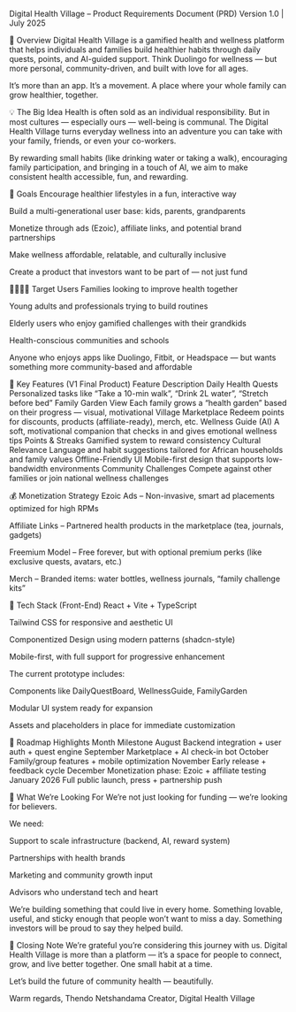  Digital Health Village – Product Requirements Document (PRD)
Version 1.0 | July 2025

👋 Overview
Digital Health Village is a gamified health and wellness platform that helps individuals and families build healthier habits through daily quests, points, and AI-guided support. Think Duolingo for wellness — but more personal, community-driven, and built with love for all ages.

It’s more than an app. It’s a movement. A place where your whole family can grow healthier, together.

💡 The Big Idea
Health is often sold as an individual responsibility. But in most cultures — especially ours — well-being is communal. The Digital Health Village turns everyday wellness into an adventure you can take with your family, friends, or even your co-workers.

By rewarding small habits (like drinking water or taking a walk), encouraging family participation, and bringing in a touch of AI, we aim to make consistent health accessible, fun, and rewarding.

🎯 Goals
Encourage healthier lifestyles in a fun, interactive way

Build a multi-generational user base: kids, parents, grandparents

Monetize through ads (Ezoic), affiliate links, and potential brand partnerships

Make wellness affordable, relatable, and culturally inclusive

Create a product that investors want to be part of — not just fund

👨‍👩‍👧‍👦 Target Users
Families looking to improve health together

Young adults and professionals trying to build routines

Elderly users who enjoy gamified challenges with their grandkids

Health-conscious communities and schools

Anyone who enjoys apps like Duolingo, Fitbit, or Headspace — but wants something more community-based and affordable

📱 Key Features (V1 Final Product)
Feature	Description
Daily Health Quests	Personalized tasks like “Take a 10-min walk”, “Drink 2L water”, “Stretch before bed”
Family Garden View	Each family grows a “health garden” based on their progress — visual, motivational
Village Marketplace	Redeem points for discounts, products (affiliate-ready), merch, etc.
Wellness Guide (AI)	A soft, motivational companion that checks in and gives emotional wellness tips
Points & Streaks	Gamified system to reward consistency
Cultural Relevance	Language and habit suggestions tailored for African households and family values
Offline-Friendly UI	Mobile-first design that supports low-bandwidth environments
Community Challenges	Compete against other families or join national wellness challenges

💰 Monetization Strategy
Ezoic Ads – Non-invasive, smart ad placements optimized for high RPMs

Affiliate Links – Partnered health products in the marketplace (tea, journals, gadgets)

Freemium Model – Free forever, but with optional premium perks (like exclusive quests, avatars, etc.)

Merch – Branded items: water bottles, wellness journals, “family challenge kits”

🔧 Tech Stack (Front-End)
React + Vite + TypeScript

Tailwind CSS for responsive and aesthetic UI

Componentized Design using modern patterns (shadcn-style)

Mobile-first, with full support for progressive enhancement

The current prototype includes:

Components like DailyQuestBoard, WellnessGuide, FamilyGarden

Modular UI system ready for expansion

Assets and placeholders in place for immediate customization

🧭 Roadmap Highlights
Month	Milestone
August	Backend integration + user auth + quest engine
September	Marketplace + AI check-in bot
October	Family/group features + mobile optimization
November	Early release + feedback cycle
December	Monetization phase: Ezoic + affiliate testing
January 2026	Full public launch, press + partnership push

🤝 What We’re Looking For
We’re not just looking for funding — we’re looking for believers.

We need:

Support to scale infrastructure (backend, AI, reward system)

Partnerships with health brands

Marketing and community growth input

Advisors who understand tech and heart

We’re building something that could live in every home. Something lovable, useful, and sticky enough that people won’t want to miss a day. Something investors will be proud to say they helped build.

🙏 Closing Note
We’re grateful you’re considering this journey with us.
Digital Health Village is more than a platform — it’s a space for people to connect, grow, and live better together. One small habit at a time.

Let’s build the future of community health — beautifully.

Warm regards,
Thendo Netshandama
Creator, Digital Health Village